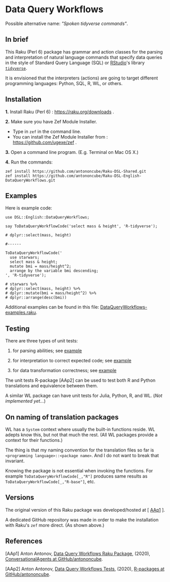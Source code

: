 # Data Query Workflows 

Possible alternative name: *"Spoken tidyverse commands"*.  

## In brief

This Raku (Perl 6) package has grammar and action classes for the parsing and
interpretation of natural language commands that specify data queries in the style of
Standard Query Language (SQL) or 
[RStudio](https://rstudio.com)'s
library [`tidyverse`](https://tidyverse.tidyverse.org).

It is envisioned that the interpreters (actions) are going to target different
programming languages: Python, SQL, R, WL, or others.

## Installation

**1.** Install Raku (Perl 6) : https://raku.org/downloads . 

**2.** Make sure you have Zef Module Installer. 
 
   - Type in `zef` in the command line.
   - You can install the Zef Module Installer from : https://github.com/ugexe/zef .

**3.** Open a command line program. (E.g. Terminal on Mac OS X.)

**4.** Run the commands:

```
zef install https://github.com/antononcube/Raku-DSL-Shared.git
zef install https://github.com/antononcube/Raku-DSL-English-DataQueryWorkflows.git
```

## Examples

Here is example code:

    use DSL::English::DataQueryWorkflows;

    say ToDataQueryWorkflowCode('select mass & height', 'R-tidyverse');
    
    # dplyr::select(mass, height) 
    
    #------
    
    ToDataQueryWorkflowCode('
      use starwars;
      select mass & height; 
      mutate bmi = mass/height^2; 
      arrange by the variable bmi descending;
    ', 'R-tidyverse');

    # starwars %>%
    # dplyr::select(mass, height) %>%
    # dplyr::mutate(bmi = mass/height^2) %>%
    # dplyr::arrange(desc(bmi))
    
Additional examples can be found in this file: 
[DataQueryWorkflows-examples.raku](./examples/DataQueryWorkflows-examples.raku).

## Testing

There are three types of unit tests:

1. for parsing abilities; see [example](./t/Basic-commands.t)

2. for interpretation to correct expected code; see [example](./t/Basic-commands-R-tidyverse.t)

3. for data transformation correctness; see [example](https://github.com/antononcube/R-packages/tree/master/DataQueryWorkflowsTests)

The unit tests R-package \[AAp2\] can be used to test both R and Python translations and equivalence between them.

A similar WL package can have unit tests for Julia, Python, R, and WL. (*Not implemented yet...*) 

## On naming of translation packages

WL has a `System` context where usually the built-in functions reside. WL adepts know this, but not that much the rest.
(All WL packages provide a context for their functions.)

The thing is that my naming convention for the translation files so far is `<programming language>::<package name>`.
And I do not want to break that invariant.

Knowing the package is not essential when invoking the functions. 
For example `ToDataQueryWorkflowCode[_,"R"]` produces same results as `ToDataQueryWorkflowCode[_,"R-base"]`, etc.

## Versions

The original version of this Raku package was developed/hosted at 
\[ [AAp1](https://github.com/antononcube/ConversationalAgents/tree/master/Packages/Perl6/DataQueryWorkflows) \].

A dedicated GitHub repository was made in order to make the installation with Raku's `zef` more direct. 
(As shown above.)

## References

\[AAp1\] Anton Antonov, 
[Data Query Workflows Raku Package](https://github.com/antononcube/ConversationalAgents/tree/master/Packages/Perl6/DataQueryWorkflows), 
(2020),
[ConversationalAgents at GitHub/antononcube](https://github.com/antononcube/ConversationalAgents).

\[AAp2\] Anton Antonov,
[Data Query Workflows Tests](https://github.com/antononcube/R-packages/tree/master/DataQueryWorkflowsTests),
(2020),
[R-packages at GitHub/antononcube](https://github.com/antononcube/R-packages).